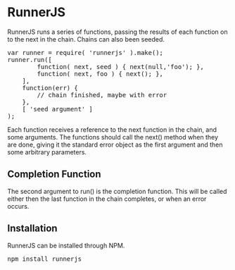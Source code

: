 
RunnerJS
========

RunnerJS runs a series of functions, passing the results of each function
on to the next in the chain.  Chains can also been seeded.

<pre>
var runner = require( 'runnerjs' ).make();
runner.run([
        function( next, seed ) { next(null,'foo'); },
        function( next, foo ) { next(); },
    ],
    function(err) {
        // chain finished, maybe with error
    },
    [ 'seed argument' ]
);
</pre>

Each function receives a reference to the next function in the chain, and some arguments.
The functions should call the next() method when they are done, giving it the standard
error object as the first argument and then some arbitrary parameters.

Completion Function
-------------------

The second argument to run() is the completion function.  This will be called either then the
last function in the chain completes, or when an error occurs.

Installation
------------

RunnerJS can be installed through NPM.

<pre>
npm install runnerjs
</pre>

